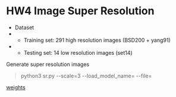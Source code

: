 # HW4 Image Super Resolution

+ Dataset
+ - Training set: 291 high resolution images (BSD200 + yang91)
+ - Testing set: 14 low resolution images (set14)

Generate super resolution images </br>
> python3 sr.py --scale=3 --load_model_name=<model name> --file=<image file path>

[weights](https://drive.google.com/drive/folders/1XtFhj3tS4BAlsea2uLNL5qC7tnVWx2R7?usp=sharing)
